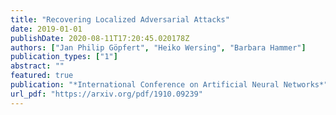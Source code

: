 ```yaml
---
title: "Recovering Localized Adversarial Attacks"
date: 2019-01-01
publishDate: 2020-08-11T17:20:45.020178Z
authors: ["Jan Philip Göpfert", "Heiko Wersing", "Barbara Hammer"]
publication_types: ["1"]
abstract: ""
featured: true
publication: "*International Conference on Artificial Neural Networks*"
url_pdf: "https://arxiv.org/pdf/1910.09239"
---
```


